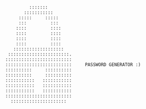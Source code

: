               :::::::              
            :::::::::::            
          :::::     :::::          
          :::         :::          
         ::::         ::::         
         ::::         ::::         
         ::::         ::::         
         ::::         ::::         
        :::::::::::::::::::        
      :::::::::::::::::::::::.     
     :::::::::::::::::::::::::     
     :::::::::::::::::::::::::     PASSWORD GENERATOR :)
     ::::::::::     ::::::::::      
     ::::::::::     ::::::::::     
     :::::::::::   :::::::::::     
     :::::::::::   :::::::::::     
     :::::::::::   :::::::::::     
     :::::::::::::::::::::::::     
       :::::::::::::::::::::
